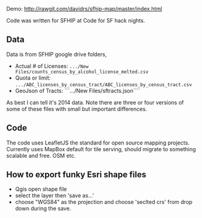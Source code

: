 Demo: http://rawgit.com/davidrs/sfhip-map/master/index.html

Code was written for SFHIP at Code for SF hack nights.


## Data

Data is from SFHIP  google drive folders, 


- Actual # of Licenses: ```.../New Files/counts_census_by_alcohol_license_melted.csv```
- Quota or limit: ```.../ABC_licenses_by_census_tract/ABC_licenses_by_census_tract.csv```
- GeoJson of Tracts: ```.../New Files/sftracts.json````

As best I can tell it's 2014 data. Note there are three or four versions of some of these files with small but important differences.


## Code

The code uses LeafletJS the standard for open source mapping projects.
Currently uses MapBox default for tile serving, should migrate to something scalable and free. OSM etc.

## How to export funky Esri shape files

- Qgis open shape file
- select the layer then 'save as...'
- choose "WGS84" as the projection and choose 'seclted crs' from drop down during the save.

